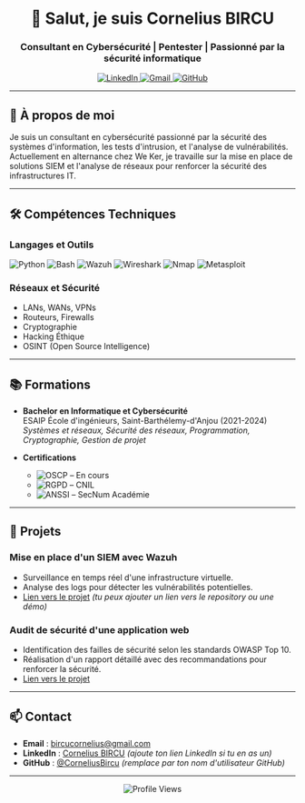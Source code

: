 <h1 align="center">👋 Salut, je suis Cornelius BIRCU</h1>
<h3 align="center">Consultant en Cybersécurité | Pentester | Passionné par la sécurité informatique</h3>

<p align="center">
  <a href="https://www.linkedin.com/in/cornelius-bircu/" target="_blank">
    <img src="https://img.shields.io/badge/LinkedIn-0077B5?style=for-the-badge&logo=linkedin&logoColor=white" alt="LinkedIn"/>
  </a>
  <a href="mailto:bircucornelius@gmail.com">
    <img src="https://img.shields.io/badge/Gmail-D14836?style=for-the-badge&logo=gmail&logoColor=white" alt="Gmail"/>
  </a>
  <a href="https://github.com/CorneliusBircu" target="_blank">
    <img src="https://img.shields.io/badge/GitHub-100000?style=for-the-badge&logo=github&logoColor=white" alt="GitHub"/>
  </a>
</p>

---

## 🚀 **À propos de moi**

Je suis un consultant en cybersécurité passionné par la sécurité des systèmes d'information, les tests d'intrusion, et l'analyse de vulnérabilités. Actuellement en alternance chez We Ker, je travaille sur la mise en place de solutions SIEM et l'analyse de réseaux pour renforcer la sécurité des infrastructures IT.

---

## 🛠️ **Compétences Techniques**

### **Langages et Outils**
![Python](https://img.shields.io/badge/Python-3776AB?style=for-the-badge&logo=python&logoColor=white)
![Bash](https://img.shields.io/badge/Bash-4EAA25?style=for-the-badge&logo=gnu-bash&logoColor=white)
![Wazuh](https://img.shields.io/badge/Wazuh-00A8E8?style=for-the-badge&logo=wazuh&logoColor=white)
![Wireshark](https://img.shields.io/badge/Wireshark-1679A7?style=for-the-badge&logo=wireshark&logoColor=white)
![Nmap](https://img.shields.io/badge/Nmap-FF6600?style=for-the-badge&logo=nmap&logoColor=white)
![Metasploit](https://img.shields.io/badge/Metasploit-FF0000?style=for-the-badge&logo=metasploit&logoColor=white)

### **Réseaux et Sécurité**
- LANs, WANs, VPNs
- Routeurs, Firewalls
- Cryptographie
- Hacking Éthique
- OSINT (Open Source Intelligence)

---

## 📚 **Formations**

- **Bachelor en Informatique et Cybersécurité**  
  ESAIP École d'ingénieurs, Saint-Barthélemy-d'Anjou (2021-2024)  
  *Systèmes et réseaux, Sécurité des réseaux, Programmation, Cryptographie, Gestion de projet*

- **Certifications**  
  - ![OSCP](https://img.shields.io/badge/OSCP-FF6600?style=for-the-badge&logo=offensive-security&logoColor=white) – En cours  
  - ![RGPD](https://img.shields.io/badge/RGPD-0000FF?style=for-the-badge) – CNIL  
  - ![ANSSI](https://img.shields.io/badge/ANSSI-0055A4?style=for-the-badge) – SecNum Académie

---

## 🚀 **Projets**

### **Mise en place d'un SIEM avec Wazuh**  
- Surveillance en temps réel d'une infrastructure virtuelle.  
- Analyse des logs pour détecter les vulnérabilités potentielles.  
- [Lien vers le projet](#) *(tu peux ajouter un lien vers le repository ou une démo)*

### **Audit de sécurité d'une application web**  
- Identification des failles de sécurité selon les standards OWASP Top 10.  
- Réalisation d'un rapport détaillé avec des recommandations pour renforcer la sécurité.  
- [Lien vers le projet](#)

---

## 📫 **Contact**

- **Email** : [bircucornelius@gmail.com](mailto:bircucornelius@gmail.com)  
- **LinkedIn** : [Cornelius BIRCU](#) *(ajoute ton lien LinkedIn si tu en as un)*  
- **GitHub** : [@CorneliusBircu](#) *(remplace par ton nom d'utilisateur GitHub)*

---

<p align="center">
  <img src="https://komarev.com/ghpvc/?username=CorneliusBircu&label=Profile%20views&color=0e75b6&style=flat" alt="Profile Views"/>
</p>
